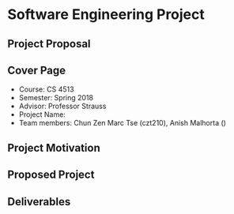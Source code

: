 # Software Engineering Project


## Project Proposal
## Cover Page
- Course: CS 4513
- Semester: Spring 2018
- Advisor: Professor Strauss
- Project Name:
- Team members: Chun Zen Marc Tse (czt210), Anish Malhorta ()

## Project Motivation

## Proposed Project

## Deliverables
